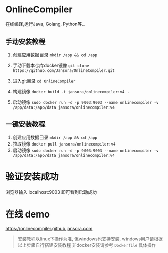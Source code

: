 # OnlineCompiler
在线编译,运行Java, Golang, Python等..

## 手动安装教程

1. 创建应用数据目录 `mkdir /app && cd /app`

2. 手动下载本仓库docker镜像 `git clone https://github.com/Jansora/OnlineCompiler.git`

3. 进入git目录 `cd OnlineCompiler`

4. 构建镜像 `docker build -t jansora/onlinecompiler:v4 .`

5. 启动镜像 `sudo docker run -d -p 9003:9003 --name onlinecompiler -v /app/data:/app/data jansora/onlinecompiler:v4`


## 一键安装教程

1. 创建应用数据目录 `mkdir /app && cd /app`
2. 拉取镜像 `docker pull jansora/onlinecompiler:v4`
3. 启动镜像 `sudo docker run -d -p 9003:9003 --name onlinecompiler -v /app/data:/app/data jansora/onlinecompiler:v4`


# 验证安装成功

浏览器输入 localhost:9003 即可看到启动成功

# 在线 demo
https://onlinecompiler.github.jansora.com


> 安装教程以linux下操作为准, 但windows也支持安装, windows用户请根据以上步骤自行搭建安装教程
> 非docker安装请参考 `Dockerfile` 具体操作


